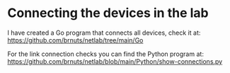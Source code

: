 # Connecting the devices in the lab

I have created a Go program that connects all devices, check it at: https://github.com/brnuts/netlab/tree/main/Go

For the link connection checks you can find the Python program at: https://github.com/brnuts/netlab/blob/main/Python/show-connections.py
